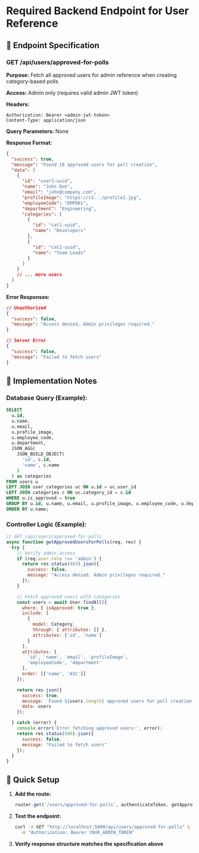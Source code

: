 # Required Backend Endpoint for User Reference

## 🎯 Endpoint Specification

### **GET /api/users/approved-for-polls**

**Purpose:** Fetch all approved users for admin reference when creating category-based polls

**Access:** Admin only (requires valid admin JWT token)

**Headers:**
```
Authorization: Bearer <admin-jwt-token>
Content-Type: application/json
```

**Query Parameters:** None

**Response Format:**
```json
{
  "success": true,
  "message": "Found 18 approved users for poll creation",
  "data": [
    {
      "id": "user1-uuid",
      "name": "John Doe",
      "email": "john@company.com", 
      "profileImage": "https://s3.../profile1.jpg",
      "employeeCode": "EMP001",
      "department": "Engineering",
      "categories": [
        {
          "id": "cat1-uuid",
          "name": "Developers"
        },
        {
          "id": "cat2-uuid", 
          "name": "Team Leads"
        }
      ]
    }
    // ... more users
  ]
}
```

**Error Responses:**
```json
// Unauthorized
{
  "success": false,
  "message": "Access denied. Admin privileges required."
}

// Server Error
{
  "success": false,
  "message": "Failed to fetch users"
}
```

## 🔧 Implementation Notes

### **Database Query (Example):**
```sql
SELECT 
  u.id,
  u.name,
  u.email,
  u.profile_image,
  u.employee_code,
  u.department,
  JSON_AGG(
    JSON_BUILD_OBJECT(
      'id', c.id,
      'name', c.name
    )
  ) as categories
FROM users u
LEFT JOIN user_categories uc ON u.id = uc.user_id
LEFT JOIN categories c ON uc.category_id = c.id
WHERE u.is_approved = true
GROUP BY u.id, u.name, u.email, u.profile_image, u.employee_code, u.department
ORDER BY u.name;
```

### **Controller Logic (Example):**
```javascript
// GET /api/users/approved-for-polls
async function getApprovedUsersForPolls(req, res) {
  try {
    // Verify admin access
    if (req.user.role !== 'admin') {
      return res.status(403).json({
        success: false,
        message: "Access denied. Admin privileges required."
      });
    }

    // Fetch approved users with categories
    const users = await User.findAll({
      where: { isApproved: true },
      include: [
        {
          model: Category,
          through: { attributes: [] },
          attributes: ['id', 'name']
        }
      ],
      attributes: [
        'id', 'name', 'email', 'profileImage', 
        'employeeCode', 'department'
      ],
      order: [['name', 'ASC']]
    });

    return res.json({
      success: true,
      message: `Found ${users.length} approved users for poll creation`,
      data: users
    });

  } catch (error) {
    console.error('Error fetching approved users:', error);
    return res.status(500).json({
      success: false,
      message: "Failed to fetch users"
    });
  }
}
```

## 🚀 Quick Setup

1. **Add the route:**
   ```javascript
   router.get('/users/approved-for-polls', authenticateToken, getApprovedUsersForPolls);
   ```

2. **Test the endpoint:**
   ```bash
   curl -X GET "http://localhost:5000/api/users/approved-for-polls" \
     -H "Authorization: Bearer YOUR_ADMIN_TOKEN"
   ```

3. **Verify response structure matches the specification above** 